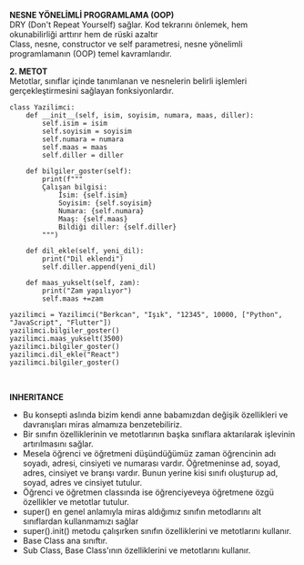 **NESNE YÖNELİMLİ PROGRAMLAMA (OOP)**<br>
DRY (Don't Repeat Yourself) sağlar. Kod tekrarını önlemek, hem okunabilirliği arttırır hem de rüski azaltır<br>
Class, nesne, constructor ve self parametresi, nesne yönelimli programlamanın (OOP) temel kavramlarıdır.<br>

**2. METOT**<br>
Metotlar, sınıflar içinde tanımlanan ve nesnelerin belirli işlemleri gerçekleştirmesini sağlayan fonksiyonlardır.
<br>

```
class Yazilimci:
    def __init__(self, isim, soyisim, numara, maas, diller):
        self.isim = isim
        self.soyisim = soyisim
        self.numara = numara
        self.maas = maas
        self.diller = diller

    def bilgiler_goster(self):
        print(f"""
        Çalışan bilgisi:
            İsim: {self.isim}
            Soyisim: {self.soyisim}
            Numara: {self.numara}
            Maaş: {self.maas}
            Bildiği diller: {self.diller}
        """)

    def dil_ekle(self, yeni_dil):
        print("Dil eklendi")
        self.diller.append(yeni_dil)

    def maas_yukselt(self, zam):
        print("Zam yapılıyor")
        self.maas +=zam 

yazilimci = Yazilimci("Berkcan", "Işık", "12345", 10000, ["Python", "JavaScript", "Flutter"])
yazilimci.bilgiler_goster()
yazilimci.maas_yukselt(3500)
yazilimci.bilgiler_goster()
yazilimci.dil_ekle("React")
yazilimci.bilgiler_goster()
```
<br>

**INHERITANCE**<br>
- Bu konsepti aslında bizim kendi anne babamızdan değişik özellikleri ve davranışları miras almamıza benzetebiliriz.<br>
- Bir sınıfın özelliklerinin ve metotlarının başka sınıflara aktarılarak işlevinin artırılmasını sağlar.<br>
- Mesela öğrenci ve öğretmeni düşündüğümüz zaman öğrencinin adı soyadı, adresi, cinsiyeti ve numarası vardır. Öğretmeninse ad, soyad, adres, cinsiyet ve branşı vardır. Bunun yerine kisi sınıfı oluşturup ad, soyad, adres ve cinsiyet tutulur.<br>
- Öğrenci ve öğretmen classında ise öğrenciyeveya öğretmene özgü özellikler ve metotlar tutulur.<br>
- super() en genel anlamıyla miras aldığımız sınıfın metodlarını alt sınıflardan kullanmamızı sağlar<br>
- super().init() metodu çalışırken sınıfın özelliklerini ve metotlarını kullanır.<br>
- Base Class ana sınıftır.<br>
- Sub Class, Base Class'ının özelliklerini ve metotlarını kullanır.<br>

